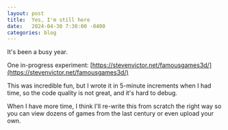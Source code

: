 ```yaml
---
layout: post
title:  Yes, I'm still here
date:   2024-04-30 7:30:00 -0400
categories: blog
---
```


It's been a busy year.

One in-progress experiment:  [https://stevenvictor.net/famousgames3d/](https://stevenvictor.net/famousgames3d/)

This was incredible fun, but I wrote it in 5-minute increments when I had time, so the code quality is not great, and it's hard to debug.

When I have more time, I think I'll re-write this from scratch the right way so you can view dozens of games from the last century or even upload your own.


